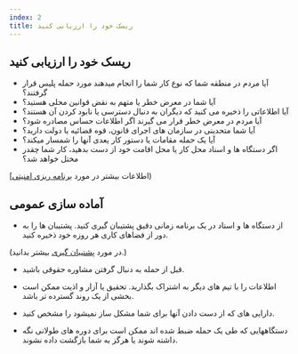 ```yaml
---
index: 2
title: ریسک خود را ارزیابی کنید
---
```

## ریسک خود را ارزیابی کنید

* آیا مردم در منطقه شما که نوع کار شما را انجام میدهند مورد حمله پلیس قرار گرفتند؟
* آیا شما در معرض خطر یا متهم به نقض قوانین محلی هستید؟
* آیا اطلاعاتی را ذخیره می کنید که دیگران به دنبال دسترسی یا نابود کردن آن هستند؟
* آیا مردم در معرض خطر قرار می گیرند اگر اطلاعات حساس مصادره شود؟
* آیا شما متحدینی در سازمان های اجرای قانون، قوه قضائیه یا دولت دارید؟
* آیا یک حمله مقامات یا دستور کار یعدی آنها را شمسار میکند؟
* اگر دستگاه ها و اسناد  محل کار یا محل اقامت خود از دست بدهید، کار شما چقدر مختل خواهد شد؟

[اطلاعات بیشتر در مورد [برنامه ریزی امنیتی](umbrella://assess-your-risk/security-planning))

## آماده سازی عمومی

* از دستگاه ها و اسناد در یک برنامه زمانی دقیق پشتیبان گیری کنید. پشتیبان ها را به دور از فضاهای کاری هر روزه خود ذخیره کنید.

(در مورد [پشتیبان گیری](umbrella://information/backing-up) بیشتر بدانید.)

* قبل از حمله به دنبال گرفتن مشاوره حقوقی باشید.
* اطلاعات را با تیم های دیگر به اشتراک بگذارید. تحقیق یا آزار و اذیت ممکن است بخشی از یک روند گسترده تر باشد.
* دارایی های که از دست دادن آنها برای شما مشکل ساز نمیشود را مشخص کنید.

* دستگاههایی که طی یک حمله ضبط شده اند ممکن است برای دوره های طولانی نگه داشته شوند یا هرگز به شما بازگشت داده نشوند.